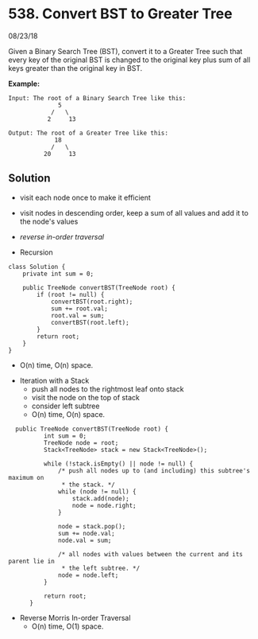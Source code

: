 # 538. Convert BST to Greater Tree
08/23/18

Given a Binary Search Tree (BST), convert it to a Greater Tree such that every key of the original BST is changed to the original key plus sum of all keys greater than the original key in BST.

**Example:**
```
Input: The root of a Binary Search Tree like this:
              5
            /   \
           2     13

Output: The root of a Greater Tree like this:
             18
            /   \
          20     13
```

## Solution
* visit each node once to make it efficient
* visit nodes in descending order, keep a sum of all values and add it to the node's values
* *reverse in-order traversal*

* Recursion
```
class Solution {
    private int sum = 0;

    public TreeNode convertBST(TreeNode root) {
        if (root != null) {
            convertBST(root.right);
            sum += root.val;
            root.val = sum;
            convertBST(root.left);
        }
        return root;
    }
}
```
  - O(n) time, O(n) space.
* Iteration with a Stack
  - push all nodes to the rightmost leaf onto stack
  - visit the node on the top of stack
  - consider left subtree
  - O(n) time, O(n) space.
```  
  public TreeNode convertBST(TreeNode root) {
          int sum = 0;
          TreeNode node = root;
          Stack<TreeNode> stack = new Stack<TreeNode>();

          while (!stack.isEmpty() || node != null) {
              /* push all nodes up to (and including) this subtree's maximum on
               * the stack. */
              while (node != null) {
                  stack.add(node);
                  node = node.right;
              }

              node = stack.pop();
              sum += node.val;
              node.val = sum;

              /* all nodes with values between the current and its parent lie in
               * the left subtree. */
              node = node.left;
          }

          return root;
      }
```
* Reverse Morris In-order Traversal
  - O(n) time, O(1) space.
